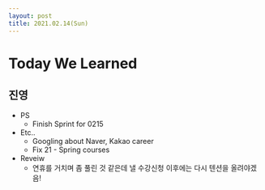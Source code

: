 ```yaml
---
layout: post
title: 2021.02.14(Sun)
---
```


# Today We Learned

## 진영

- PS
  - Finish Sprint for 0215
- Etc.. 
  - Googling about Naver, Kakao career
  - Fix 21 - Spring courses  
- Reveiw
  - 연휴를 거치며 좀 풀린 것 같은데 낼 수강신청 이후에는 다시 텐션을 올려야겠음!
